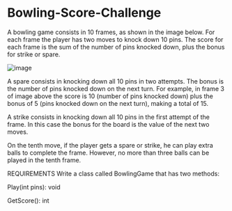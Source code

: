 # Bowling-Score-Challenge
A bowling game consists in 10 frames, as shown in the
image below. For each frame the player has two moves to
knock down 10 pins. The score for each frame is the sum
of the number of pins knocked down, plus the bonus for
strike or spare.

![image](https://user-images.githubusercontent.com/89717502/213884522-10bed28b-4f41-491a-9086-f8dab08efd93.png)


A spare consists in knocking down all 10 pins in two
attempts. The bonus is the number of pins knocked down
on the next turn. For example, in frame 3 of image above
the score is 10 (number of pins knocked down) plus the
bonus of 5 (pins knocked down on the next turn), making
a total of 15.

A strike consists in knocking down all 10 pins in the first
attempt of the frame. In this case the bonus for the board
is the value of the next two moves.

On the tenth move, if the player gets a spare or strike, he
can play extra balls to complete the frame. However, no
more than three balls can be played in the tenth frame.

REQUIREMENTS
Write a class called BowlingGame that has two methods:

Play(int pins): void

GetScore(): int

